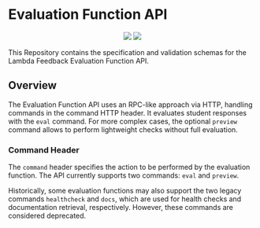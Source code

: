 # Evaluation Function API

<div style="text-align:center" align="center">
 <img src="https://github.com/lambda-feedback/evaluation-function-api/actions/workflows/openapi_docs.yml/badge.svg?branch=main" />
 <a href="https://lambda-feedback.github.io/evaluation-function-api/">
    <img src="https://img.shields.io/badge/Docs-OpenAPI-blue?logo=github&labelColor=24292E"/>
 </a>
</div>

This Repository contains the specification and validation schemas for the
Lambda Feedback Evaluation Function API.

## Overview

The Evaluation Function API uses an RPC-like approach via HTTP, handling commands in the command HTTP header. It evaluates student responses with the `eval` command. For more complex cases, the optional `preview` command allows to perform lightweight checks without full evaluation.

### Command Header

The `command` header specifies the action to be performed by the evaluation function. The API currently supports two commands: `eval` and `preview`.

Historically, some evaluation functions may also support the two legacy commands `healthcheck` and `docs`, which are used for health checks and documentation retrieval, respectively. However, these commands are considered deprecated.

